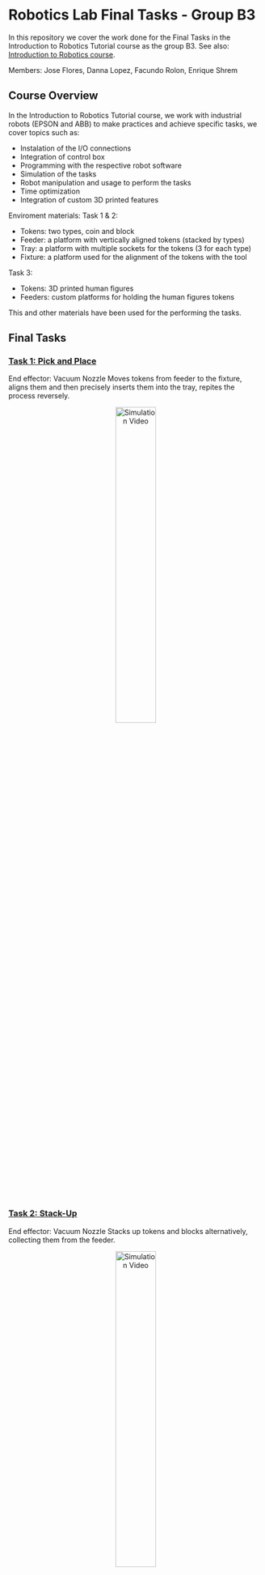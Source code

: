 # Robotics Lab Final Tasks - Group B3
In this repository we cover the work done for the Final Tasks in the Introduction to Robotics Tutorial course as the group B3. See also: [Introduction to Robotics course](https://github.com/EnriqueShrem/B3-Robotics).

Members: Jose Flores, Danna Lopez, Facundo Rolon, Enrique Shrem

## Course Overview
In the Introduction to Robotics Tutorial course, we work with industrial robots (EPSON and ABB) to make practices and achieve specific tasks, we cover topics such as:
- Instalation of the I/O connections
- Integration of control box
- Programming with the respective robot software
- Simulation of the tasks
- Robot manipulation and usage to perform the tasks
- Time optimization
- Integration of custom 3D printed features

Enviroment materials:
Task 1 & 2:
- Tokens: two types, coin and block
- Feeder: a platform with vertically aligned tokens (stacked by types)
- Tray: a platform with multiple sockets for the tokens (3 for each type)
- Fixture: a platform used for the alignment of the tokens with the tool
  
Task 3:
- Tokens: 3D printed human figures
- Feeders: custom platforms for holding the human figures tokens

This and other materials have been used for the performing the tasks.

## Final Tasks
### [Task 1: Pick and Place](Task%201%3A%20Pick%20and%20Place.md)
End effector: Vacuum Nozzle
Moves tokens from feeder to the fixture, aligns them and then precisely inserts them into the tray, repites the process reversely.
<p align="center">
<a  href="https://youtu.be/L9NZz7nbw-M" target="_blank">
    <img src="https://img.youtube.com/vi/L9NZz7nbw-M/0.jpg" alt="Simulation Video" style="width:40%; max-width:600px, height:30%;">
</a>
</p>

### [Task 2: Stack-Up](Task%202%3A%20Stack-Up.md)
End effector: Vacuum Nozzle
Stacks up tokens and blocks alternatively, collecting them from the feeder.
<p align="center">
<a  href="https://youtu.be/7zq75P6Hq2w" target="_blank">
    <img src="https://img.youtube.com/vi/7zq75P6Hq2w/0.jpg" alt="Simulation Video" style="width:40%; max-width:600px, height:30%;">
</a>
</p>

### [Task 3: Pushing Alignment and Button-Based Stacking](Task%203%3A%20Robot%20Drawing%20%26%20Puzzle.md) (Open-ended)
Integration Task.
End effector: Pneumatic Gripper (Custom Gripper Fixtures)
Moves tokens feom fwaters to a determined position and then aligns then by pushing with the next 


## Features
Task 1 & 2
- [Control Box |🔴🟠🟢🔵⚪🚨| & I/O Connections 🔌📍](IO%20Connections%20Task%201%202.md)

Task 3
- [Control Box |🔴🟠🟢🔵⚪🚨| & I/O Connections 🔌📍](IO%20Connections%20Task%203.md)
- [HMI Design](HMI%20Design%20Task%203.md)
- [CAD Designs](CAD%20Designs.md)


